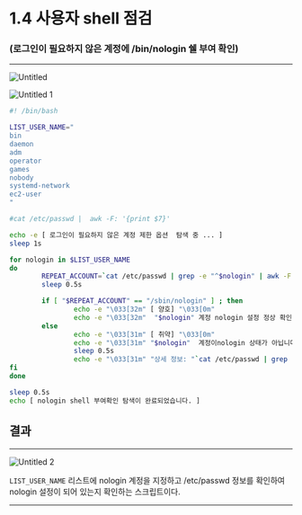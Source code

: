 # 1.4 사용자 shell 점검 </br>
### (로그인이 필요하지 않은 계정에 /bin/nologin 쉘 부여 확인)

---

![Untitled](https://user-images.githubusercontent.com/84123877/183327417-a0131de3-aa60-453d-89a5-d4678a8e5073.png)

![Untitled 1](https://user-images.githubusercontent.com/84123877/183327414-b2ab955d-34f2-4bc3-ab39-073e4e4ee1c0.png)

```bash
#! /bin/bash

LIST_USER_NAME="
bin
daemon
adm
operator
games
nobody
systemd-network
ec2-user
"

#cat /etc/passwd |  awk -F: '{print $7}'

echo -e [ 로그인이 필요하지 않은 계정 제한 옵션  탐색 중 ... ]
sleep 1s

for nologin in $LIST_USER_NAME
do
        REPEAT_ACCOUNT=`cat /etc/passwd | grep -e "^$nologin" | awk -F: '{print $7}'`
        sleep 0.5s

        if [ "$REPEAT_ACCOUNT" == "/sbin/nologin" ] ; then
                echo -e "\033[32m" [ 양호] "\033[0m"
                echo -e "\033[32m"  "$nologin" 계정 nologin 설정 정상 확인"\033[0m"
        else
                echo -e "\033[31m" [ 취약] "\033[0m"
                echo -e "\033[31m" "$nologin"  계정이nologin 상태가 아닙니다. "\033[0m"
                sleep 0.5s
                echo -e "\033[31m" "상세 정보: "`cat /etc/passwd | grep -e "^$nologin" | awk -F: '{print $0}'`"\033[0m"
fi
done

sleep 0.5s
echo [ nologin shell 부여확인 탐색이 완료되었습니다. ]
```

## 결과

---

![Untitled 2](https://user-images.githubusercontent.com/84123877/183327416-15228a4c-eaa1-4e32-9c55-1488b564203b.png)

`LIST_USER_NAME` 리스트에 nologin 계정을 지정하고 /etc/passwd 정보를 확인하여 nologin 설정이 되어 있는지 확인하는 스크립트이다.

---
